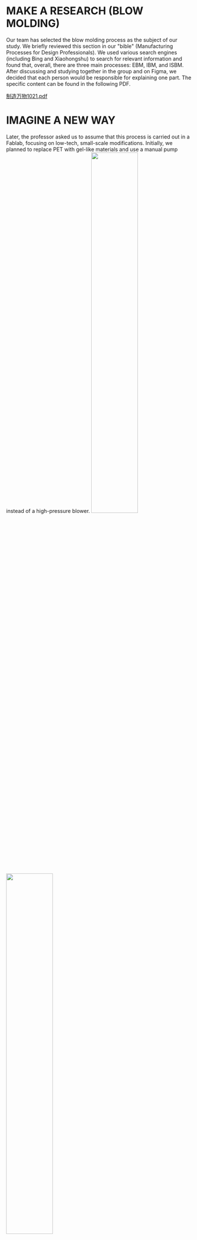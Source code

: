 # MAKE A RESEARCH (BLOW MOLDING)
Our team has selected the blow molding process as the subject of our study. We briefly reviewed this section in our "bible" (Manufacturing Processes for Design Professionals). We used various search engines (including Bing and Xiaohongshu) to search for relevant information and found that, overall, there are three main processes: EBM, IBM, and ISBM. After discussing and studying together in the group and on Figma, we decided that each person would be responsible for explaining one part. The specific content can be found in the following PDF.

[制造万物1021.pdf](https://github.com/user-attachments/files/23148710/1021.pdf)


# IMAGINE A NEW WAY
Later, the professor asked us to assume that this process is carried out in a Fablab, focusing on low-tech, small-scale modifications. Initially, we planned to replace PET with gel-like materials and use a manual pump instead of a high-pressure blower. 
<img src="https://github.com/user-attachments/assets/cdc0db20-512f-483d-8787-c3d2e8494479" width="50%">
<img src="https://github.com/user-attachments/assets/0a1be26a-feb4-4ddf-a400-1eb8e4015ffa" width="50%">


The professor suggested we try to create a better circular ecosystem for the blow molding process and recommended that we attempt to turn PET bottles into raw materials for 3D printer filament. The main goal was to remove the imprints on the surfaces of different bottles. At that time, our idea was to use hot air and molds, so that the PET bottles would be heated by the hot air and conform to the molds, making them smooth.

However, the problem is that this would require molds for different bottle sizes, and some bottles are quite large, which would consume excessive resources. We tried to see how other bloggers were doing it, and after searching online with relevant keywords, we found that simply applying heat evenly could smooth the bottle’s surface.

Thus, we came up with an idea for a simple device:

1. First, insert an inflation hole into the bottle cap to fill the bottle with air.

2. Fix the nozzle of the inflation hole to a rotating stand, and use a suction cup to fix the bottom of the bottle to the stand. Then, once activated, the stand will automatically rotate at a constant speed and move left and right. Under the rotating stand, the induction stove will heat the bottle, ensuring uniform heating across the entire bottle.

3. Once the bottle surface is smoothed out, turn off the induction stove, remove the bottle, and it is ready for use in 3D printing.
<img width="967" height="488" alt="示意图" src="https://github.com/user-attachments/assets/0123469d-74e8-49ef-bf28-2cfd94318179" />


